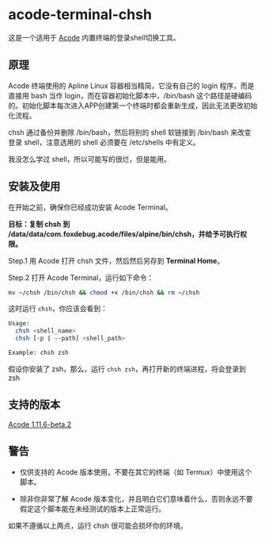 # acode-terminal-chsh

这是一个适用于 [Acode](https://github.com/Acode-Foundation/Acode) 内置终端的登录shell切换工具。

## 原理
Acode 终端使用的 Apline Linux 容器相当精简，它没有自己的 login 程序，而是直接用 bash 当作 login，而在容器初始化脚本中，/bin/bash 这个路径是硬编码的。初始化脚本每次进入APP创建第一个终端时都会重新生成，因此无法更改初始化流程。

chsh 通过备份并删除 /bin/bash，然后将别的 shell 软链接到 /bin/bash 来改变登录 shell，注意选用的 shell 必须要在 /etc/shells 中有定义。

我没怎么学过 shell，所以可能写的很烂，但是能用。

## 安装及使用

在开始之前，确保你已经成功安装 Acode Terminal。

**目标：复制 chsh 到 /data/data/com.foxdebug.acode/files/alpine/bin/chsh，并给予可执行权限。**

Step.1
用 Acode 打开 chsh 文件，然后然后另存到 **Terminal Home**。

Step.2
打开 Acode Terminal，运行如下命令：
```bash
mv ~/chsh /bin/chsh && chmod +x /bin/chsh && rm ~/chsh
```

这时运行 `chsh`，你应该会看到：
```bash
Usage:
  chsh <shell_name>
  chsh [-p | --path] <shell_path>

Example: chsh zsh
```

假设你安装了 zsh，那么，运行 `chsh zsh`，再打开新的终端进程，将会登录到 zsh

## 支持的版本

[Acode 1.11.6-beta.2](https://github.com/Acode-Foundation/Acode/releases/tag/v1.11.6-beta.2)

## 警告

- 仅供支持的 Acode 版本使用，不要在其它的终端（如 Termux）中使用这个脚本。

- 除非你非常了解 Acode 版本变化，并且明白它们意味着什么，否则永远不要假定这个脚本能在未经测试的版本上正常运行。

如果不遵循以上两点，运行 chsh 很可能会损坏你的环境。
